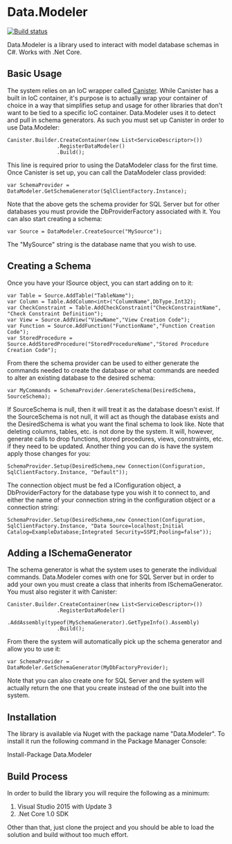 # Data.Modeler

[![Build status](https://ci.appveyor.com/api/projects/status/15bedpade50j03f2?svg=true)](https://ci.appveyor.com/project/JaCraig/data-modeler)

Data.Modeler is a library used to interact with model database schemas in C#. Works with .Net Core.

## Basic Usage

The system relies on an IoC wrapper called [Canister](https://github.com/JaCraig/Canister). While Canister has a built in IoC container, it's purpose is to actually wrap your container of choice in a way that simplifies setup and usage for other libraries that don't want to be tied to a specific IoC container. Data.Modeler uses it to detect and pull in schema generators. As such you must set up Canister in order to use Data.Modeler:

    Canister.Builder.CreateContainer(new List<ServiceDescriptor>())
                    .RegisterDataModeler()
                    .Build();
					
This line is required prior to using the DataModeler class for the first time. Once Canister is set up, you can call the DataModeler class provided:

    var SchemaProvider = DataModeler.GetSchemaGenerator(SqlClientFactory.Instance);
	
Note that the above gets the schema provider for SQL Server but for other databases you must provide the DbProviderFactory associated with it. You can also start creating a schema:

    var Source = DataModeler.CreateSource("MySource");
	
The "MySource" string is the database name that you wish to use.

## Creating a Schema

Once you have your ISource object, you can start adding on to it:

    var Table = Source.AddTable("TableName");
	var Column = Table.AddColumn<int>("ColumnName",DbType.Int32);
	var CheckConstraint = Table.AddCheckConstraint("CheckConstraintName", "Check Constraint Definition");
	var View = Source.AddView("ViewName","View Creation Code");
	var Function = Source.AddFunction("FunctionName","Function Creation Code");
	var StoredProcedure = Source.AddStoredProcedure("StoredProcedureName","Stored Procedure Creation Code");
	
From there the schema provider can be used to either generate the commands needed to create the database or what commands are needed to alter an existing database to the desired schema:

    var MyCommands = SchemaProvider.GenerateSchema(DesiredSchema, SourceSchema);
	
If SourceSchema is null, then it will treat it as the database doesn't exist. If the SourceSchema is not null, it will act as though the database exists and the DesiredSchema is what you want the final schema to look like. Note that deleting columns, tables, etc. is not done by the system. It will, however, generate calls to drop functions, stored procedures, views, constraints, etc. if they need to be updated. Another thing you can do is have the system apply those changes for you:

    SchemaProvider.Setup(DesiredSchema,new Connection(Configuration, SqlClientFactory.Instance, "Default"));
	
The connection object must be fed a IConfiguration object, a DbProviderFactory for the database type you wish it to connect to, and either the name of your connection string in the configuration object or a connection string:

    SchemaProvider.Setup(DesiredSchema,new Connection(Configuration, SqlClientFactory.Instance, "Data Source=localhost;Initial Catalog=ExampleDatabase;Integrated Security=SSPI;Pooling=false"));

## Adding a ISchemaGenerator

The schema generator is what the system uses to generate the individual commands. Data.Modeler comes with one for SQL Server but in order to add your own you must create a class that inherits from ISchemaGenerator. You must also register it with Canister:

    Canister.Builder.CreateContainer(new List<ServiceDescriptor>())
                    .RegisterDataModeler()
					.AddAssembly(typeof(MySchemaGenerator).GetTypeInfo().Assembly)
                    .Build();
					
From there the system will automatically pick up the schema generator and allow you to use it:

    var SchemaProvider = DataModeler.GetSchemaGenerator(MyDbFactoryProvider);
	
Note that you can also create one for SQL Server and the system will actually return the one that you create instead of the one built into the system.

## Installation

The library is available via Nuget with the package name "Data.Modeler". To install it run the following command in the Package Manager Console:

Install-Package Data.Modeler

## Build Process

In order to build the library you will require the following as a minimum:

1. Visual Studio 2015 with Update 3
2. .Net Core 1.0 SDK

Other than that, just clone the project and you should be able to load the solution and build without too much effort.